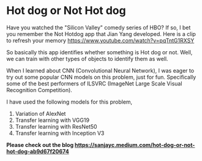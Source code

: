 # Hot dog or Not Hot dog
Have you watched the "Silicon Valley" comedy series of HBO? If so, I bet you remember the Not Hotdog app that Jian Yang developed.
Here is a clip to refresh your memory https://www.youtube.com/watch?v=pqTntG1RXSY

So basically this app identifies whether something is Hot dog or not. Well, we can train with other types of objects to identify them as well. 

When I learned about CNN (Convolutional Neural Network), I was eager to try out some popular CNN models on this problem, just for fun.
Specifically some of the best performers of ILSVRC (ImageNet Large Scale Visual Recognition Competition). 

I have used the following models for this problem,
1. Variation of AlexNet
2. Transfer learning with VGG19
3. Transfer learning with ResNet50
4. Transfer learning with Inception V3

**Please check out the blog https://sanjayc.medium.com/hot-dog-or-not-hot-dog-ab9d67f20674**
